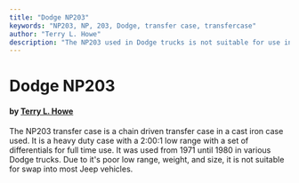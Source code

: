 ```yaml
---
title: "Dodge NP203"
keywords: "NP203, NP, 203, Dodge, transfer case, transfercase"
author: "Terry L. Howe"
description: "The NP203 used in Dodge trucks is not suitable for use in a Jeep truck."
---
```


# Dodge NP203

#### by [Terry L. Howe](mailto:txh3202@worldnet.att.net)

The NP203 transfer case is a chain driven transfer case in a
cast iron case used.  It is a heavy duty case with a 2:00:1
low range with a set of differentials for full time use.
It was used from 1971 until 1980 in various Dodge trucks.
Due to it's poor low range, weight, and size, it is not suitable
for swap into most Jeep vehicles.